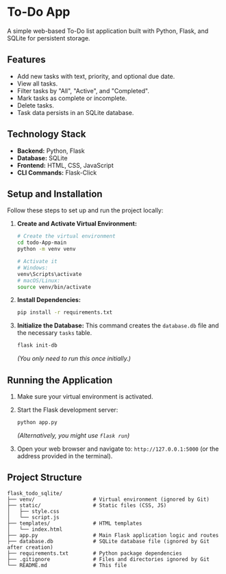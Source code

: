 #  To-Do App

A simple web-based To-Do list application built with Python, Flask, and SQLite for persistent storage.

## Features

*   Add new tasks with text, priority, and optional due date.
*   View all tasks.
*   Filter tasks by "All", "Active", and "Completed".
*   Mark tasks as complete or incomplete.
*   Delete tasks.
*   Task data persists in an SQLite database.

## Technology Stack

*   **Backend:** Python, Flask
*   **Database:** SQLite
*   **Frontend:** HTML, CSS, JavaScript
*   **CLI Commands:** Flask-Click

## Setup and Installation

Follow these steps to set up and run the project locally:


1.  **Create and Activate Virtual Environment:**
    ```bash
    # Create the virtual environment
    cd todo-App-main
    python -m venv venv

    # Activate it
    # Windows:
    venv\Scripts\activate
    # macOS/Linux:
    source venv/bin/activate
    ```

2.  **Install Dependencies:**
    ```bash
    pip install -r requirements.txt
    ```

3.  **Initialize the Database:**
    This command creates the `database.db` file and the necessary `tasks` table.
    ```bash
    flask init-db
    ```
    *(You only need to run this once initially.)*

## Running the Application

1.  Make sure your virtual environment is activated.
2.  Start the Flask development server:
    ```bash
    python app.py
    ```
    *(Alternatively, you might use `flask run`)*

3.  Open your web browser and navigate to: `http://127.0.0.1:5000` (or the address provided in the terminal).

## Project Structure

```
flask_todo_sqlite/
├── venv/                   # Virtual environment (ignored by Git)
├── static/                 # Static files (CSS, JS)
│   ├── style.css
│   └── script.js
├── templates/              # HTML templates
│   └── index.html
├── app.py                  # Main Flask application logic and routes
├── database.db             # SQLite database file (ignored by Git after creation)
├── requirements.txt        # Python package dependencies
├── .gitignore              # Files and directories ignored by Git
└── README.md               # This file
```
